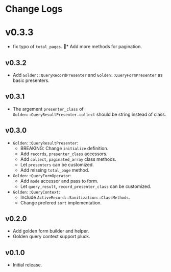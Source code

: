 # Change Logs

# v0.3.3

* fix typo of `total_pages`.
* Add more methods for pagination.

## v0.3.2

* Add `Golden::QueryRecordPresenter` and `Golden::QueryFormPresenter` as basic presenters.

## v0.3.1

* The argement `presenter_class` of `Golden::QueryResultPresenter.collect` should be string instead of class.

## v0.3.0

* `Golden::QueryResultPresenter`:
  * BREAKING: Change `initialize` definition.
  * Add `records`, `presenter_class` accessors.
  * Add `collect`, `paginated_array` class methods.
  * Let `presenters` can be customized.
  * Add missing `total_page` method.
* `Golden::QueryFormOperator`:
  * Add `mode` accessor and pass to form.
  * Let `query_result`, `record_presenter_class` can be customized.
* `Golden::QueryContext`:
  * Include `ActiveRecord::Sanitization::ClassMethods`.
  * Change prefered `sort` implementation.

## v0.2.0

* Add golden form builder and helper.
* Golden query context support pluck.

## v0.1.0

* Initial release.

